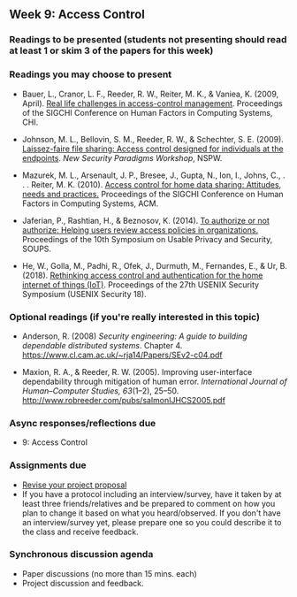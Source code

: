 ## Week 9: Access Control

### Readings to be presented (students not presenting should read at least 1 or skim 3 of the papers for this week) 


### Readings you may choose to present

- Bauer, L., Cranor, L. F., Reeder, R. W., Reiter, M. K., & Vaniea, K. (2009, April). [Real life challenges in access-control management](https://users.ece.cmu.edu/~lbauer/papers/2009/chi09-management.pdf). Proceedings of the SIGCHI Conference on Human Factors in Computing Systems, CHI.

- Johnson, M. L., Bellovin, S. M., Reeder, R. W., & Schechter, S. E. (2009). [Laissez-faire file sharing: Access control designed for individuals at the endpoints](https://academiccommons.columbia.edu/doi/10.7916/D8D79J6W/download). *New Security Paradigms Workshop*, NSPW.    

- Mazurek, M. L., Arsenault, J. P., Bresee, J., Gupta, N., Ion, I., Johns, C., . . . Reiter, M. K. (2010). [Access control for home data sharing: Attitudes, needs and practices.](https://users.ece.cmu.edu/~lbauer/papers/2010/chi2010-home-access-control.pdf) Proceedings of the SIGCHI Conference on Human Factors in Computing Systems, ACM. 

- Jaferian, P., Rashtian, H., & Beznosov, K. (2014). [To authorize or not authorize: Helping users review access policies in organizations.](https://www.usenix.org/system/files/conference/soups2014/soups14-paper-jaferian.pdf) Proceedings of the 10th Symposium on Usable Privacy and Security, SOUPS.

- He, W., Golla, M., Padhi, R., Ofek, J., Durmuth, M., Fernandes, E., & Ur, B. (2018). [Rethinking access control and authentication for the home internet of things (IoT)](https://www.blaseur.com/papers/usenixsec18.pdf). Proceedings of the 27th USENIX Security Symposium (USENIX Security 18).


### Optional readings (if you're really interested in this topic)

- Anderson, R. (2008) *Security engineering: A guide to building dependable distributed systems*. Chapter 4. https://www.cl.cam.ac.uk/~rja14/Papers/SEv2-c04.pdf

- Maxion, R. A., & Reeder, R. W. (2005). Improving user-interface dependability through mitigation of human error. *International Journal of Human–Computer Studies, 63*(1–2), 25–50. http://www.robreeder.com/pubs/salmonIJHCS2005.pdf

### Async responses/reflections due

  - 9: Access Control

### Assignments due

- [Revise your project proposal](../project/README.md#week-9-before-the-live-session)
- If you have a protocol including an interview/survey, have it taken by at least three friends/relatives and be prepared to comment on how you plan to change it based on what you heard/observed. If you don't have an interview/survey yet, please prepare one so you could describe it to the class and receive feedback.


### Synchronous discussion agenda
- Paper discussions (no more than 15 mins. each)
- Project discussion and feedback.
